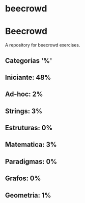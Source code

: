 # beecrowd
# Beecrowd
A repository for beecrowd exercises. 

Categorias  '%'
-----------------
Iniciante: 48%
---------------
Ad-hoc: 2%
--------------
Strings: 3%
-------------
Estruturas: 0%
--------------
Matematica: 3%
-------------
Paradigmas: 0%
---------------
Grafos: 0%
---------------
Geometria: 1%
---------------
